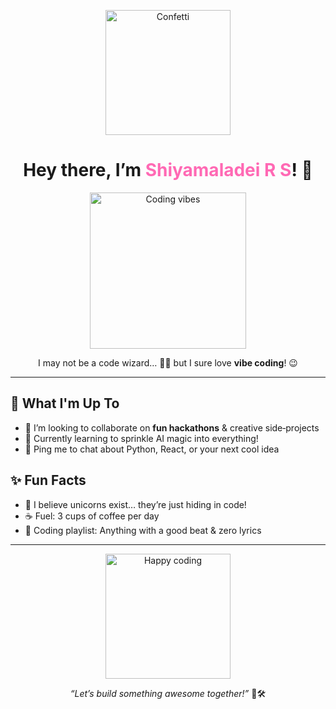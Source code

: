 <p align="center">
  <img src="https://media.giphy.com/media/3o7bu3XilJ5BOiSGic/giphy.gif" alt="Confetti" width="200"/>
</p>

<h1 align="center">Hey there, I’m <span style="color:#ff69b4;">Shiyamaladei R S</span>! 👋</h1>

<p align="center">
  <img src="https://media2.giphy.com/media/v1.Y2lkPTc5MGI3NjExYjllejFyb3g2Ynl2Z2hpbjl2Zm9hZ2pnamkzODh5dTVrN3VubW8xbSZlcD12MV9pbnRlcm5hbF9naWZfYnlfaWQmY3Q9Zw/LHZyixOnHwDDy/giphy.gif" alt="Coding vibes" width="250"/>
</p>

<p align="center">  
  I may not be a code wizard… 🧙‍♂️  
  but I sure love <strong>vibe coding</strong>! 😉  
</p>

---

## 🔭 What I'm Up To
- 👯 I’m looking to collaborate on **fun hackathons** & creative side‑projects  
- 🌱 Currently learning to sprinkle AI magic into everything!  
- 💬 Ping me to chat about Python, React, or your next cool idea  

<!---

## 🚀 Tech Playground
<p align="center">
  <img src="https://img.shields.io/badge/Python-3776AB?style=for-the-badge&logo=python&logoColor=white" alt="Python"/>  
  <img src="https://img.shields.io/badge/React-20232A?style=for-the-badge&logo=react&logoColor=61DAFB" alt="React"/>  
  <img src="https://img.shields.io/badge/Node.js-339933?style=for-the-badge&logo=node.js&logoColor=white" alt="Node.js"/>  
  <img src="https://img.shields.io/badge/Docker-2496ED?style=for-the-badge&logo=docker&logoColor=white" alt="Docker"/>  
  <img src="https://img.shields.io/badge/GitHub–Actions-2088FF?style=for-the-badge&logo=githubactions&logoColor=white" alt="GitHub Actions"/>
</p>

--->

## ✨ Fun Facts
- 🦄 I believe unicorns exist… they’re just hiding in code!  
- ☕ Fuel: 3 cups of coffee per day  
- 🎵 Coding playlist: Anything with a good beat & zero lyrics  

---

<p align="center">
  <img src="https://media.giphy.com/media/duzpaTbCUy9Vu/giphy.gif" alt="Happy coding" width="200"/>
</p>

<p align="center">
  <em>“Let’s build something awesome together!”</em> 🚧🛠️  
</p>


<!--!
[Top Langs](https://github-readme-stats.vercel.app/api/top-langs/?username=Shiyx27&hide=html,css&layout=compact&theme=default)

![Langs](https://github-readme-stats.vercel.app/api?username=Shiyx27&show_icons=true&locale=en&theme=default)


<!--
**Shiyx27/Shiyx27** is a ✨ _special_ ✨ repository because its `README.md` (this file) appears on your GitHub profile.

Here are some ideas to get you started:

- 🔭 I’m currently working on ...
- 🌱 I’m currently learning ...
- 👯 I’m looking to collaborate on ...
- 🤔 I’m looking for help with ...
- 💬 Ask me about ...
- 📫 How to reach me: ...
- 😄 Pronouns: ...
- ⚡ Fun fact: ...
-->
